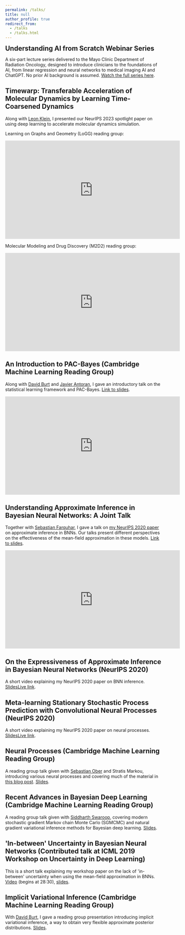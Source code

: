 ```yaml
---
permalink: /talks/
title: null
author_profile: true
redirect_from:
  - /talks
  - /talks.html
---
```


<style>
  .page__title {
    display: none;
  }
</style>

<div style="display:flex; align-items:flex-start; gap:1.2em; margin-bottom:0.5em;">
    <h2 style="margin:0;">
      Understanding AI from Scratch Webinar Series
    </h2>
</div>

<!-- ## Understanding AI from Scratch: A Webinar Series for Clinicians -->

A six-part lecture series delivered to the Mayo Clinic Department of Radiation Oncology, designed to introduce clinicians to the foundations of AI, from linear regression and neural networks to medical imaging AI and ChatGPT. No prior AI background is assumed. [Watch the full series here](/ai-from-scratch/).


## Timewarp: Transferable Acceleration of Molecular Dynamics by Learning Time-Coarsened Dynamics

Along with [Leon Klein](https://www.mi.fu-berlin.de/en/math/groups/ai4s/staff/klein/index.html), I presented our NeurIPS 2023 spotlight paper on using deep learning to accelerate molecular dynamics simulation.

Learning on Graphs and Geometry (LoGG) reading group: 
<iframe width="560" height="315" src="https://www.youtube.com/embed/4rtT-hE9Xqo?si=tfpzjzFw9n-gbMp_" title="YouTube video player" frameborder="0" allow="accelerometer; autoplay; clipboard-write; encrypted-media; gyroscope; picture-in-picture; web-share" referrerpolicy="strict-origin-when-cross-origin" allowfullscreen></iframe>

<!-- Add spacing below the first iframe -->
<div style="margin-bottom: 1em;"></div>

Molecular Modeling and Drug Discovery (M2D2) reading group:  
<iframe width="560" height="315" src="https://www.youtube.com/embed/fD_1V5HgGTQ" frameborder="0" allowfullscreen></iframe>

## An Introduction to PAC-Bayes (Cambridge Machine Learning Reading Group)

Along with [David Burt](https://davidrburt.github.io/) and [Javier Antoran](https://javierantoran.github.io/about/), I gave an introductory talk on the statistical learning framework and PAC-Bayes.
[Link to slides](../files/pac_bayes_reading_group.pdf).

<iframe width="560" height="315" src="https://www.youtube.com/embed/t5GBuBD0ibc" frameborder="0" allowfullscreen></iframe>

## Understanding Approximate Inference in Bayesian Neural Networks: A Joint Talk

Together with [Sebastian Farquhar](https://sebastianfarquhar.com/), I gave a talk on [my NeurIPS 2020 paper](https://arxiv.org/abs/1909.00719) on approximate inference in BNNs. Our talks present different perspectives on the effectiveness of the mean-field approximation in these models.
[Link to slides](../files/BNNs_talk.pdf).
<iframe width="560" height="315" src="https://www.youtube.com/embed/BJTkLxSQrHI" frameborder="0" allowfullscreen></iframe>

## On the Expressiveness of Approximate Inference in Bayesian Neural Networks (NeurIPS 2020)
A short video explaining my NeurIPS 2020 paper on BNN inference. [SlidesLive link](https://slideslive.com/38937338/on-the-expressiveness-of-approximate-inference-in-bayesian-neural-networks?ref=speaker-44972-latest).

<div id="presentation-embed-38937338"></div>
<script src="https://slideslive.com/embed_presentation.js"></script>
<script>
  embed = new SlidesLiveEmbed("presentation-embed-38937338", {
    presentationId: "38937338",
    autoPlay: false,
    verticalEnabled: true,
  });
</script>

## Meta-learning Stationary Stochastic Process Prediction with Convolutional Neural Processes (NeurIPS 2020)
A short video explaining my NeurIPS 2020 paper on neural processes. [SlidesLive link](https://slideslive.com/38937329/metalearning-stationary-stochastic-process-prediction-with-convolutional-neural-processes?ref=speaker-44972-latest).
<div id="presentation-embed-38937329"></div>
<script src="https://slideslive.com/embed_presentation.js"></script>
<script>
  embed = new SlidesLiveEmbed("presentation-embed-38937329", {
    presentationId: "38937329",
    autoPlay: false,
    verticalEnabled: true,
  });
</script>

## Neural Processes (Cambridge Machine Learning Reading Group)
A reading group talk given with [Sebastian Ober](https://twitter.com/sebastian_ober?lang=en) and Stratis Markou, introducing various neural processes and covering much of the material in [this blog post](https://yanndubs.github.io/Neural-Process-Family/text/Intro.html). [Slides](../files/nps_reading_group.pdf).

## Recent Advances in Bayesian Deep Learning (Cambridge Machine Learning Reading Group)
A reading group talk given with [Siddharth Swaroop](https://siddharthswaroop.github.io/), covering modern stochastic gradient Markov chain Monte Carlo (SGMCMC) and natural gradient variational inference methods for Bayesian deep learning. [Slides](../files/Recent_Advances_in_Bayesian_Deep_Learning.pdf).

## 'In-between' Uncertainty in Bayesian Neural Networks (Contributed talk at ICML 2019 Workshop on Uncertainty in Deep Learning)
This is a short talk explaining my workshop paper on the lack of 'in-between' uncertainty when using the mean-field approximation in BNNs.
[Video](https://www.facebook.com/icml.imls/videos/320132412242165/?t=1720) (begins at 28:30), [slides](../files/ICML_2019_Workshop_Presentation.pdf).

## Implicit Variational Inference (Cambridge Machine Learning Reading Group)
With [David Burt](https://davidrburt.github.io/), I gave a reading group presentation introducing implicit variational inference, a way to obtain very flexible approximate posterior distributions. [Slides](../files/Implicit_Inference_RG_notes.pdf).